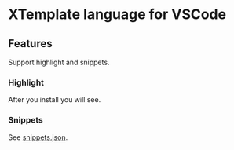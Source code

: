 # XTemplate language for VSCode 

## Features

Support highlight and snippets.

### Highlight

After you install you will see.

### Snippets

See [snippets.json](https://github.com/bakso/vscode-xtemplate/blob/master/snippets/snippets.json).